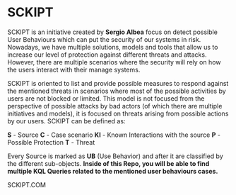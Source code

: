 # SCKIPT
SCKIPT is an initiative created by **Sergio Albea** focus on detect possible User Behaviours which can put the security of our systems in risk. Nowadays, we have multiple solutions, models and tools that allow us to increase our level of protection against different threats and attacks. However, there are multiple scenarios where the security will rely on how the users interact with their manage systems. 

SCKIPT is oriented to list and provide possible measures to respond against the mentioned threats in scenarios where most of the possible activities by users are not blocked or limited. This model is not focused from the perspective of possible attacks by bad actors (of which there are multiple initiatives and models), it is focused on threats arising from possible actions by our users. SCKIPT can be defined as:

**S** - Source 
**C** - Case scenario
**KI** - Known Interactions with the source
**P** - Possible Protection
**T** - Threat

Every Source is marked as **UB** (Use Behavior) and after it are classified by the different sub-objects. **Inside of this Repo, you will be able to find multiple KQL Queries related to the mentioned user behaviours cases.**

SCKIPT.COM
